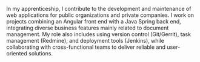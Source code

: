 In my apprenticeship, I contribute to the development and maintenance of web applications for public organizations and private companies. I work on projects combining an Angular front end with a Java Spring back end, integrating diverse business features mainly related to document management. My role also includes using version control (Git/Gerrit), task management (Redmine), and deployment tools (Jenkins), while collaborating with cross-functional teams to deliver reliable and user-oriented solutions.
